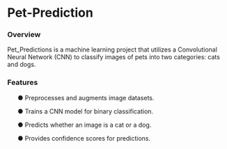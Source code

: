 # Pet-Prediction
### Overview

Pet_Predictions is a machine learning project that utilizes a Convolutional Neural Network (CNN) to classify images of pets into two categories: cats and dogs.

### Features
<ul dir="auto">
● Preprocesses and augments image datasets.

● Trains a CNN model for binary classification.

● Predicts whether an image is a cat or a dog.

● Provides confidence scores for predictions. 
</ul>
